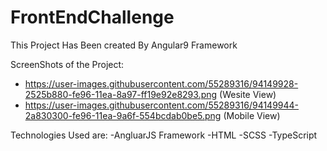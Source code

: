 # FrontEndChallenge

This Project Has Been created By Angular9 Framework 

ScreenShots of the Project:
- https://user-images.githubusercontent.com/55289316/94149928-2525b880-fe96-11ea-8a97-ff19e92e8293.png (Wesite View)
- https://user-images.githubusercontent.com/55289316/94149944-2a830300-fe96-11ea-9a6f-554bcdab0be5.png (Mobile View)

Technologies Used are:
-AngluarJS Framework
-HTML
-SCSS
-TypeScript



